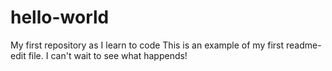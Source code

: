 # hello-world
My first repository as I learn to code
This is an example of my first readme-edit file. I can't wait to see what happends! 
